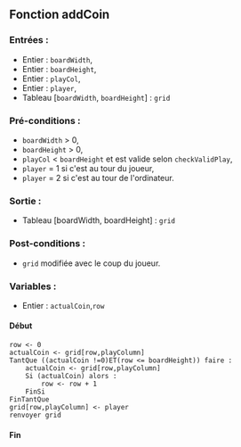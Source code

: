 ## Fonction addCoin

### Entrées :
- Entier : `boardWidth`,
- Entier : `boardHeight`,
- Entier : `playCol`,
- Entier : `player`,
- Tableau [`boardWidth`, `boardHeight`] : `grid`

### Pré-conditions :
- `boardWidth` > 0,
- `boardHeight` > 0,
- `playCol` < `boardHeight` et est valide selon `checkValidPlay`,
- `player` = 1 si c'est au tour du joueur,
- `player` = 2 si c'est au tour de l'ordinateur.

### Sortie :
- Tableau [boardWidth, boardHeight] : `grid` 

### Post-conditions :
- `grid` modifiée avec le coup du joueur.

### Variables :
- Entier : `actualCoin`,`row`

#### Début
	row <- 0
	actualCoin <- grid[row,playColumn]
	TantQue ((actualCoin !=0)ET(row <= boardHeight)) faire :
		actualCoin <- grid[row,playColumn]
		Si (actualCoin) alors :
			row <- row + 1
		FinSi
	FinTantQue
	grid[row,playColumn] <- player
	renvoyer grid

#### Fin
